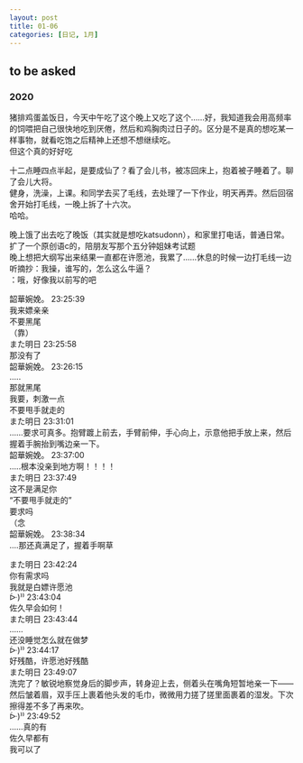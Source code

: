 ```yaml
---
layout: post
title: 01-06
categories: [日记, 1月]
---
```

## to be asked  

### 2020
猪排鸡蛋盖饭日，今天中午吃了这个晚上又吃了这个……好，我知道我会用高频率的饲喂把自己很快地吃到厌倦，然后和鸡胸肉过日子的。区分是不是真的想吃某一样事物，就看吃饱之后精神上还想不想继续吃。  
但这个真的好好吃  

十二点睡四点半起，是要成仙了？看了会儿书，被冻回床上，抱着被子睡着了。聊了会儿大将。  
健身，洗澡，上课。和同学去买了毛线，去处理了一下作业，明天再弄。然后回宿舍开始打毛线，一晚上拆了十六次。  
哈哈。  

晚上饿了出去吃了晚饭（其实就是想吃katsudonn），和家里打电话，普通日常。  
扩了一个原创语c的，陪朋友写那个五分钟姐妹考试题  
晚上想把大纲写出来结果一直都在许愿池，我累了……休息的时候一边打毛线一边听摘抄：我操，谁写的，怎么这么牛逼？  
：哦，好像我以前写的吧  

韶華婉娩。  23:25:39  
我来嫖亲亲  
不要黑尾  
（靠）  
また明日  23:25:58  
那没有了  
韶華婉娩。  23:26:15  
…..  
那就黑尾  
我要，刺激一点  
不要甩手就走的  
また明日  23:31:01  
……要求可真多。抱臂踱上前去，手臂前伸，手心向上，示意他把手放上来，然后握着手腕抬到嘴边亲一下。  
韶華婉娩。  23:37:00  
…..根本没亲到地方啊！！！！  
また明日  23:37:49  
这不是满足你  
“不要甩手就走的”  
要求吗  
（念  
韶華婉娩。  23:38:34  
….那还真满足了，握着手啊草  

また明日  23:42:24  
你有需求吗  
我就是白嫖许愿池  
ᐕ)⁾⁾  23:43:04  
佐久早会如何！  
また明日  23:43:44  
……  
还没睡觉怎么就在做梦  
ᐕ)⁾⁾  23:44:17  
好残酷，许愿池好残酷  
また明日  23:49:07  
洗完了？敏锐地察觉身后的脚步声，转身迎上去，侧着头在嘴角短暂地亲一下——然后皱着眉，双手压上裹着他头发的毛巾，微微用力搓了搓里面裹着的湿发。下次擦得差不多了再来吹。  
ᐕ)⁾⁾  23:49:52  
……真的有  
佐久早都有  
我可以了  
